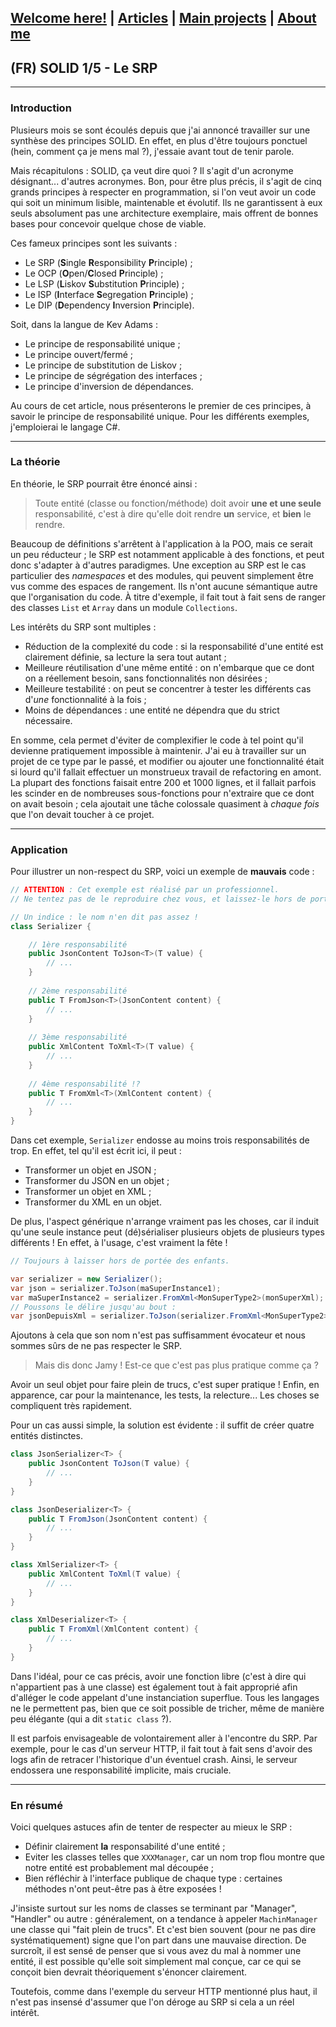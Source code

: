 ## [Welcome here!](https://vpenando.github.io) | [Articles](https://vpenando.github.io/articles.html) | [Main projects](https://vpenando.github.io/projects.html) | [About me](https://vpenando.github.io/about.html)

## (FR) SOLID 1/5 - Le SRP

---

### Introduction

Plusieurs mois se sont écoulés depuis que j'ai annoncé travailler sur une synthèse des principes SOLID.
En effet, en plus d'être toujours ponctuel (hein, comment ça je mens mal ?), j'essaie avant tout de tenir parole.

Mais récapitulons : SOLID, ça veut dire quoi ? Il s'agit d'un acronyme désignant... d'autres acronymes.
Bon, pour être plus précis, il s'agit de cinq grands principes à respecter en programmation, si l'on veut avoir un code qui soit un minimum lisible, maintenable et évolutif.
Ils ne garantissent à eux seuls absolument pas une architecture exemplaire, mais offrent de bonnes bases pour concevoir quelque chose de viable.

Ces fameux principes sont les suivants :
* Le SRP (**S**ingle **R**esponsibility **P**rinciple) ;
* Le OCP (**O**pen/**C**losed **P**rinciple) ;
* Le LSP (**L**iskov **S**ubstitution **P**rinciple) ;
* Le ISP (**I**nterface **S**egregation **P**rinciple) ;
* Le DIP (**D**ependency **I**nversion **P**rinciple).

Soit, dans la langue de Kev Adams :
* Le principe de responsabilité unique ;
* Le principe ouvert/fermé ;
* Le principe de substitution de Liskov ;
* Le principe de ségrégation des interfaces ;
* Le principe d'inversion de dépendances.

Au cours de cet article, nous présenterons le premier de ces principes, à savoir le principe de responsabilité unique.
Pour les différents exemples, j'emploierai le langage C#.

---

### La théorie

En théorie, le SRP pourrait être énoncé ainsi :
> Toute entité (classe ou fonction/méthode) doit avoir **une et une seule** responsabilité, c'est à dire qu'elle doit rendre **un** service, et **bien** le rendre.

Beaucoup de définitions s'arrêtent à l'application à la POO, mais ce serait un peu réducteur ; le SRP est notamment applicable à des fonctions, et peut donc s'adapter à d'autres paradigmes.
Une exception au SRP est le cas particulier des *namespaces* et des modules, qui peuvent simplement être vus comme des espaces de rangement.
Ils n'ont aucune sémantique autre que l'organisation du code. À titre d'exemple, il fait tout à fait sens de ranger des classes `List` et `Array` dans un module `Collections`.

Les intérêts du SRP sont multiples :
* Réduction de la complexité du code : si la responsabilité d'une entité est clairement définie, sa lecture la sera tout autant ;
* Meilleure réutilisation d'une même entité : on n'embarque que ce dont on a réellement besoin, sans fonctionnalités non désirées ;
* Meilleure testabilité : on peut se concentrer à tester les différents cas d'*une* fonctionnalité à la fois ;
* Moins de dépendances : une entité ne dépendra que du strict nécessaire.

En somme, cela permet d'éviter de complexifier le code à tel point qu'il devienne pratiquement impossible à maintenir.
J'ai eu à travailler sur un projet de ce type par le passé, et modifier ou ajouter une fonctionnalité était si lourd qu'il fallait effectuer un monstrueux travail de refactoring en amont. La plupart des fonctions faisait entre 200 et 1000 lignes, et il fallait parfois les scinder en de nombreuses sous-fonctions pour n'extraire que ce dont on avait besoin ; cela ajoutait une tâche colossale quasiment à *chaque fois* que l'on devait toucher à ce projet.

--- 

### Application

Pour illustrer un non-respect du SRP, voici un exemple de **mauvais** code :
```cs
// ATTENTION : Cet exemple est réalisé par un professionnel.
// Ne tentez pas de le reproduire chez vous, et laissez-le hors de portée des enfants.

// Un indice : le nom n'en dit pas assez !
class Serializer {

    // 1ère responsabilité
    public JsonContent ToJson<T>(T value) {
        // ...
    }
    
    // 2ème responsabilité
    public T FromJson<T>(JsonContent content) {
        // ...
    }
    
    // 3ème responsabilité 
    public XmlContent ToXml<T>(T value) {
        // ...
    }
    
    // 4ème responsabilité !?
    public T FromXml<T>(XmlContent content) {
        // ...
    }
}
```
Dans cet exemple, `Serializer` endosse au moins trois responsabilités de trop.
En effet, tel qu'il est écrit ici, il peut :
* Transformer un objet en JSON ;
* Transformer du JSON en un objet ;
* Transformer un objet en XML ;
* Transformer du XML en un objet.

De plus, l'aspect générique n'arrange vraiment pas les choses, car il induit qu'une seule instance peut (dé)sérialiser plusieurs objets de plusieurs types différents !
En effet, à l'usage, c'est vraiment la fête !
```cs
// Toujours à laisser hors de portée des enfants.

var serializer = new Serializer();
var json = serializer.ToJson(maSuperInstance1);
var maSuperInstance2 = serializer.FromXml<MonSuperType2>(monSuperXml);
// Poussons le délire jusqu'au bout :
var jsonDepuisXml = serializer.ToJson(serializer.FromXml<MonSuperType2>(monSuperXml));
```

Ajoutons à cela que son nom n'est pas suffisamment évocateur et nous sommes sûrs de ne pas respecter le SRP.

> Mais dis donc Jamy ! Est-ce que c'est pas plus pratique comme ça ?

Avoir un seul objet pour faire plein de trucs, c'est super pratique !
Enfin, en apparence, car pour la maintenance, les tests, la relecture... Les choses se compliquent très rapidement.

Pour un cas aussi simple, la solution est évidente : il suffit de créer quatre entités distinctes.
```cs
class JsonSerializer<T> {
    public JsonContent ToJson(T value) {
        // ...
    }
}

class JsonDeserializer<T> {
    public T FromJson(JsonContent content) {
        // ...
    }
}

class XmlSerializer<T> {
    public XmlContent ToXml(T value) {
        // ...
    }
}

class XmlDeserializer<T> {
    public T FromXml(XmlContent content) {
        // ...
    }
}
```
Dans l'idéal, pour ce cas précis, avoir une fonction libre (c'est à dire qui n'appartient pas à une classe) est également tout à fait approprié afin d'alléger le code appelant d'une instanciation superflue.
Tous les langages ne le permettent pas, bien que ce soit possible de tricher, même de manière peu élégante (qui a dit `static class` ?).

Il est parfois envisageable de volontairement aller à l'encontre du SRP.
Par exemple, pour le cas d'un serveur HTTP, il fait tout à fait sens d'avoir des logs afin de retracer l'historique d'un éventuel crash.
Ainsi, le serveur endossera une responsabilité implicite, mais cruciale.

---

### En résumé

Voici quelques astuces afin de tenter de respecter au mieux le SRP :
* Définir clairement **la** responsabilité d'une entité ;
* Eviter les classes telles que `XXXManager`, car un nom trop flou montre que notre entité est probablement mal découpée ;
* Bien réfléchir à l'interface publique de chaque type : certaines méthodes n'ont peut-être pas à être exposées !

J'insiste surtout sur les noms de classes se terminant par "Manager", "Handler" ou autre : généralement, on a tendance à appeler `MachinManager` une classe qui "fait plein de trucs".
Et c'est bien souvent (pour ne pas dire systématiquement) signe que l'on part dans une mauvaise direction.
De surcroît, il est sensé de penser que si vous avez du mal à nommer une entité, il est possible qu'elle soit simplement mal conçue, car ce qui se conçoit bien devrait théoriquement s'énoncer clairement.

Toutefois, comme dans l'exemple du serveur HTTP mentionné plus haut, il n'est pas insensé d'assumer que l'on déroge au SRP si cela a un réel intérêt.

